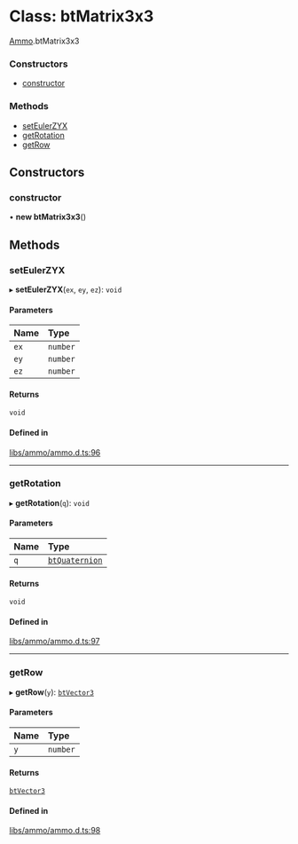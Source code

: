 # Class: btMatrix3x3

[Ammo](../modules/Ammo.md).btMatrix3x3


### Constructors

- [constructor](Ammo.btMatrix3x3.md#constructor)

### Methods

- [setEulerZYX](Ammo.btMatrix3x3.md#seteulerzyx)
- [getRotation](Ammo.btMatrix3x3.md#getrotation)
- [getRow](Ammo.btMatrix3x3.md#getrow)

## Constructors

### constructor

• **new btMatrix3x3**()

## Methods

### setEulerZYX

▸ **setEulerZYX**(`ex`, `ey`, `ez`): `void`

#### Parameters

| Name | Type |
| :------ | :------ |
| `ex` | `number` |
| `ey` | `number` |
| `ez` | `number` |

#### Returns

`void`

#### Defined in

[libs/ammo/ammo.d.ts:96](https://github.com/Orillusion/orillusion/blob/main/src/libs/ammo/ammo.d.ts#L96)

___

### getRotation

▸ **getRotation**(`q`): `void`

#### Parameters

| Name | Type |
| :------ | :------ |
| `q` | [`btQuaternion`](Ammo.btQuaternion.md) |

#### Returns

`void`

#### Defined in

[libs/ammo/ammo.d.ts:97](https://github.com/Orillusion/orillusion/blob/main/src/libs/ammo/ammo.d.ts#L97)

___

### getRow

▸ **getRow**(`y`): [`btVector3`](Ammo.btVector3.md)

#### Parameters

| Name | Type |
| :------ | :------ |
| `y` | `number` |

#### Returns

[`btVector3`](Ammo.btVector3.md)

#### Defined in

[libs/ammo/ammo.d.ts:98](https://github.com/Orillusion/orillusion/blob/main/src/libs/ammo/ammo.d.ts#L98)
